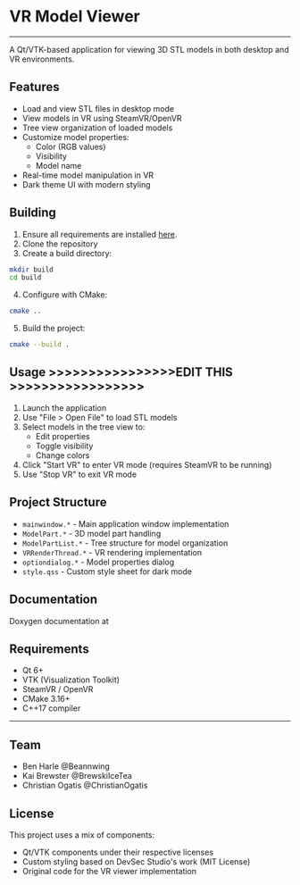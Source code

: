 # VR Model Viewer
---
A Qt/VTK-based application for viewing 3D STL models in both desktop and VR environments.

## Features

- Load and view STL files in desktop mode
- View models in VR using SteamVR/OpenVR
- Tree view organization of loaded models
- Customize model properties:
  - Color (RGB values)
  - Visibility
  - Model name
- Real-time model manipulation in VR
- Dark theme UI with modern styling

## Building

1. Ensure all requirements are installed [here](#requirements).
2. Clone the repository
3. Create a build directory:
```sh
mkdir build
cd build
```
4. Configure with CMake:
```sh
cmake ..
```
5. Build the project:
```sh
cmake --build .
```

## Usage >>>>>>>>>>>>>>>>EDIT THIS >>>>>>>>>>>>>>>>>

1. Launch the application
2. Use "File > Open File" to load STL models 
3. Select models in the tree view to:
   - Edit properties
   - Toggle visibility
   - Change colors
4. Click "Start VR" to enter VR mode (requires SteamVR to be running)
5. Use "Stop VR" to exit VR mode


## Project Structure

- `mainwindow.*` - Main application window implementation
- `ModelPart.*` - 3D model part handling
- `ModelPartList.*` - Tree structure for model organization
- `VRRenderThread.*` - VR rendering implementation
- `optiondialog.*` - Model properties dialog
- `style.qss` - Custom style sheet for dark mode

## Documentation
Doxygen documentation at 

## Requirements

- Qt 6+
- VTK (Visualization Toolkit)
- SteamVR / OpenVR
- CMake 3.16+
- C++17 compiler

---

## Team

- Ben Harle @Beannwing
- Kai Brewster @BrewskiIceTea
- Christian Ogatis @ChristianOgatis

## License

This project uses a mix of components:
- Qt/VTK components under their respective licenses
- Custom styling based on DevSec Studio's work (MIT License)
- Original code for the VR viewer implementation
